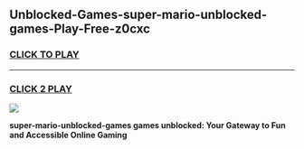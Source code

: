 
## Unblocked-Games-super-mario-unblocked-games-Play-Free-z0cxc
<h3>
<a href="https://premium76.site?title=super-mario-unblocked-games&ref=21A">CLICK TO PLAY</a></h3>
<hr>

<h3>
<a href="https://premium76.site?title=super-mario-unblocked-games&ref=21A">CLICK 2 PLAY</a>
  
</h3>

<a href="https://premium76.site?title=super-mario-unblocked-games&ref=21A"><img src="https://clearcache.store/games.png"></a>


**super-mario-unblocked-games games unblocked: Your Gateway to Fun and Accessible Online Gaming**
